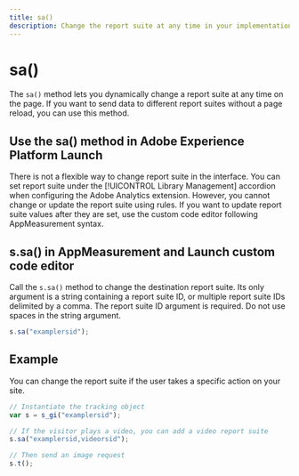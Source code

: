 ```yaml
---
title: sa()
description: Change the report suite at any time in your implementation.
---
```


# sa()

The `sa()` method lets you dynamically change a report suite at any time on the page. If you want to send data to different report suites without a page reload, you can use this method.

## Use the sa() method in Adobe Experience Platform Launch

There is not a flexible way to change report suite in the interface. You can set report suite under the [!UICONTROL Library Management] accordion when configuring the Adobe Analytics extension. However, you cannot change or update the report suite using rules. If you want to update report suite values after they are set, use the custom code editor following AppMeasurement syntax.

## s.sa() in AppMeasurement and Launch custom code editor

Call the `s.sa()` method to change the destination report suite. Its only argument is a string containing a report suite ID, or multiple report suite IDs delimited by a comma. The report suite ID argument is required. Do not use spaces in the string argument.

```js
s.sa("examplersid");
```

## Example

You can change the report suite if the user takes a specific action on your site.

```js
// Instantiate the tracking object
var s = s_gi("examplersid");

// If the visitor plays a video, you can add a video report suite
s.sa("examplersid,videorsid");

// Then send an image request
s.t();
```
